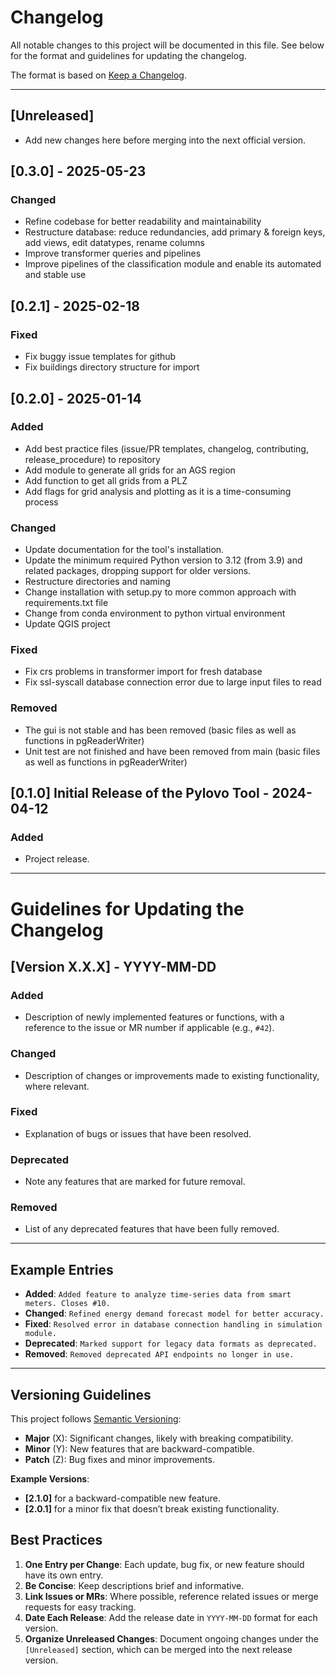 
# Changelog

All notable changes to this project will be documented in this file. 
See below for the format and guidelines for updating the changelog.

The format is based on [Keep a Changelog](https://keepachangelog.com/en/1.0.0/).

---

## [Unreleased]
- Add new changes here before merging into the next official version.

## [0.3.0] - 2025-05-23
### Changed
- Refine codebase for better readability and maintainability
- Restructure database: reduce redundancies, add primary & foreign keys, add views, edit datatypes, rename columns
- Improve transformer queries and pipelines
- Improve pipelines of the classification module and enable its automated and stable use

## [0.2.1] - 2025-02-18
### Fixed
- Fix buggy issue templates for github
- Fix buildings directory structure for import

## [0.2.0] - 2025-01-14
### Added
- Add best practice files (issue/PR templates, changelog, contributing, release_procedure) to repository
- Add module to generate all grids for an AGS region
- Add function to get all grids from a PLZ
- Add flags for grid analysis and plotting as it is a time-consuming process

### Changed
- Update documentation for the tool's installation.
- Update the minimum required Python version to 3.12 (from 3.9) and related packages, dropping support for older versions.
- Restructure directories and naming
- Change installation with setup.py to more common approach with requirements.txt file
- Change from conda environment to python virtual environment
- Update QGIS project

### Fixed
- Fix crs problems in transformer import for fresh database
- Fix ssl-syscall database connection error due to large input files to read

### Removed
- The gui is not stable and has been removed (basic files as well as functions in pgReaderWriter)
- Unit test are not finished and have been removed from main (basic files as well as functions in pgReaderWriter)

## [0.1.0] Initial Release of the Pylovo Tool - 2024-04-12
### Added
- Project release.

---

# Guidelines for Updating the Changelog
## [Version X.X.X] - YYYY-MM-DD
### Added
- Description of newly implemented features or functions, with a reference to the issue or MR number if applicable (e.g., `#42`).

### Changed
- Description of changes or improvements made to existing functionality, where relevant.

### Fixed
- Explanation of bugs or issues that have been resolved.
  
### Deprecated
- Note any features that are marked for future removal.

### Removed
- List of any deprecated features that have been fully removed.

---

## Example Entries

- **Added**: `Added feature to analyze time-series data from smart meters. Closes #10.`
- **Changed**: `Refined energy demand forecast model for better accuracy.`
- **Fixed**: `Resolved error in database connection handling in simulation module.`
- **Deprecated**: `Marked support for legacy data formats as deprecated.`
- **Removed**: `Removed deprecated API endpoints no longer in use.`

---

## Versioning Guidelines

This project follows [Semantic Versioning](https://semver.org/spec/v2.0.0.html):
- **Major** (X): Significant changes, likely with breaking compatibility.
- **Minor** (Y): New features that are backward-compatible.
- **Patch** (Z): Bug fixes and minor improvements.

**Example Versions**:
- **[2.1.0]** for a backward-compatible new feature.
- **[2.0.1]** for a minor fix that doesn’t break existing functionality.

## Best Practices

1. **One Entry per Change**: Each update, bug fix, or new feature should have its own entry.
2. **Be Concise**: Keep descriptions brief and informative.
3. **Link Issues or MRs**: Where possible, reference related issues or merge requests for easy tracking.
4. **Date Each Release**: Add the release date in `YYYY-MM-DD` format for each version.
5. **Organize Unreleased Changes**: Document ongoing changes under the `[Unreleased]` section, which can be merged into the next release version.

